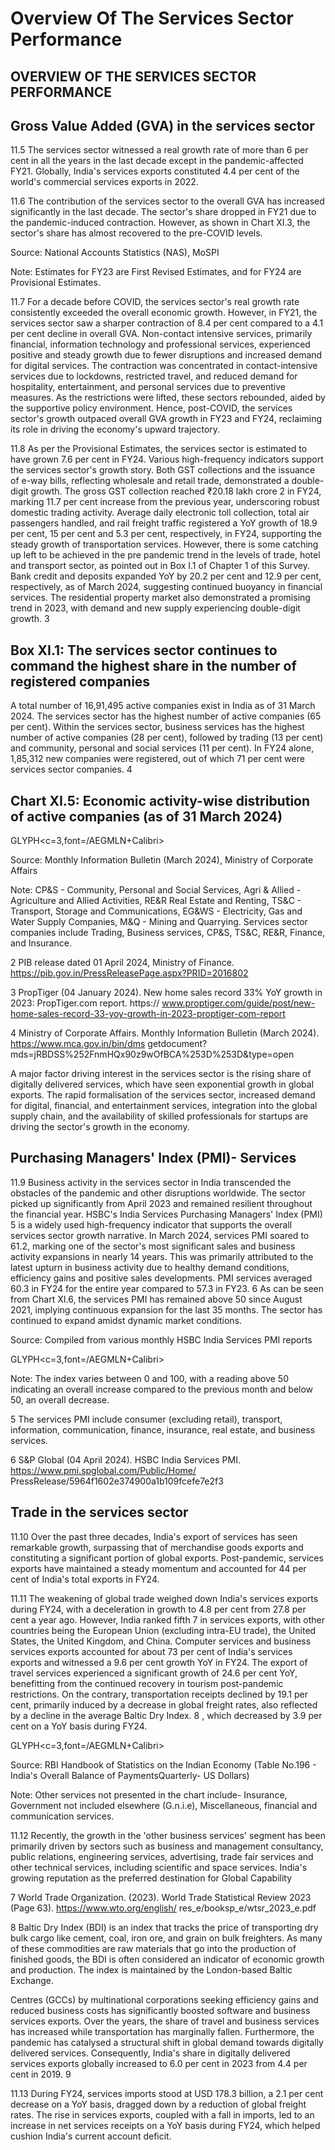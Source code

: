 # Overview Of The Services Sector Performance

## OVERVIEW OF THE SERVICES SECTOR PERFORMANCE

## Gross Value Added (GVA) in the services sector

11.5 The services sector witnessed a real growth rate of more than 6 per cent in all the years in  the  last  decade  except  in  the  pandemic-affected  FY21.  Globally,  India's  services  exports constituted 4.4 per cent of the world's commercial services exports in 2022.

<!-- image -->

11.6 The contribution of the services sector to the overall GVA has increased significantly in the last decade. The sector's share dropped in FY21 due to the pandemic-induced contraction. However, as shown in Chart XI.3, the sector's share has almost recovered to the pre-COVID levels.

<!-- image -->

Source: National Accounts Statistics (NAS), MoSPI

Note: Estimates for FY23 are First Revised Estimates, and for FY24 are Provisional Estimates.

11.7 For a decade before COVID, the services sector's real growth rate consistently exceeded the overall economic growth. However, in FY21, the services sector saw a sharper contraction of 8.4 per cent compared to a 4.1 per cent decline in overall GVA. Non-contact intensive services, primarily  financial,  information  technology  and  professional  services,  experienced  positive and steady growth due to fewer disruptions and increased demand for digital services. The contraction was concentrated in contact-intensive services due to lockdowns, restricted travel, and reduced demand for hospitality, entertainment, and personal services due to preventive measures. As the restrictions  were  lifted,  these  sectors  rebounded,  aided  by  the  supportive policy environment. Hence, post-COVID, the services sector's growth outpaced overall GVA growth in FY23 and FY24, reclaiming its role in driving the economy's upward trajectory.

<!-- image -->

11.8 As per the Provisional Estimates, the services sector is estimated to have grown 7.6 per cent  in  FY24.  Various  high-frequency  indicators  support  the  services  sector's  growth  story. Both  GST  collections  and  the  issuance  of  e-way  bills,  reflecting  wholesale  and  retail  trade, demonstrated a double-digit growth. The gross GST collection reached ₹20.18 lakh crore 2 in FY24, marking 11.7 per cent increase from the previous year, underscoring robust domestic trading activity. Average daily electronic toll collection, total air passengers handled, and rail freight traffic registered a YoY growth of 18.9 per cent, 15 per cent and 5.3 per cent, respectively, in  FY24,  supporting  the  steady  growth  of  transportation  services.  However,  there  is  some catching  up  left  to  be  achieved  in  the  pre  pandemic  trend  in  the  levels  of  trade,  hotel  and transport sector, as pointed out in Box I.1 of Chapter 1 of this Survey. Bank credit and deposits expanded YoY by 20.2 per cent and 12.9 per cent, respectively, as of March 2024, suggesting continued buoyancy in financial services. The residential property market also demonstrated a promising trend in 2023, with demand and new supply experiencing double-digit growth. 3

## Box XI.1: The services sector continues to command the highest share in the number of registered companies

A total number of 16,91,495 active companies exist in India as of 31 March 2024. The services sector has the highest number of active companies (65 per cent). Within the services sector, business services has the highest number of active companies (28 per cent), followed by trading (13 per cent) and community, personal and social services (11 per cent). In FY24 alone, 1,85,312 new companies were registered, out of which 71 per cent were services sector companies. 4

## Chart XI.5: Economic activity-wise distribution of active companies (as of 31 March 2024)

<!-- image -->

GLYPH&lt;c=3,font=/AEGMLN+Calibri&gt;

Source: Monthly Information Bulletin (March 2024), Ministry of Corporate Affairs

Note: CP&amp;S - Community, Personal and Social Services, Agri &amp; Allied - Agriculture and Allied Activities, RE&amp;R Real Estate and Renting, TS&amp;C - Transport, Storage and Communications, EG&amp;WS - Electricity, Gas and Water Supply Companies, M&amp;Q - Mining and Quarrying. Services sector companies include Trading, Business services, CP&amp;S, TS&amp;C, RE&amp;R, Finance, and Insurance.

2  PIB release dated 01 April 2024, Ministry of Finance. https://pib.gov.in/PressReleasePage.aspx?PRID=2016802

3    PropTiger (04 January 2024). New home sales record 33% YoY growth in 2023: PropTiger.com report. https:// www.proptiger.com/guide/post/new-home-sales-record-33-yoy-growth-in-2023-proptiger-com-report

4    Ministry  of  Corporate  Affairs.  Monthly  Information Bulletin (March 2024). https://www.mca.gov.in/bin/dms getdocument?mds=jRBDSS%252FnmHQx90z9wOfBCA%253D%253D&amp;type=open

A major factor driving interest in the services sector is the rising share of digitally delivered services,  which  have  seen  exponential  growth  in  global  exports.  The  rapid  formalisation of the services sector, increased demand for digital, financial, and entertainment services, integration into the global supply chain, and the availability of skilled professionals for startups are driving the sector's growth in the economy.

## Purchasing Managers' Index (PMI)- Services

11.9 Business activity in the services sector in India transcended the obstacles of the pandemic and  other  disruptions  worldwide.  The  sector  picked  up  significantly  from  April  2023  and remained resilient throughout the financial year. HSBC's India Services Purchasing Managers' Index (PMI) 5  is a widely used high-frequency indicator that supports the overall services sector growth narrative. In March 2024, services PMI soared to 61.2, marking one of the sector's most significant sales and business activity expansions in nearly 14 years.  This was primarily attributed to the latest upturn in business activity due to healthy demand conditions, efficiency gains and positive sales developments. PMI services averaged 60.3 in FY24 for the entire year compared to 57.3 in FY23. 6  As can be seen from Chart XI.6, the services PMI has remained above 50 since August 2021, implying continuous expansion for the last 35 months. The sector has continued to expand amidst dynamic market conditions.

<!-- image -->

Source: Compiled from various monthly HSBC India Services PMI reports

GLYPH&lt;c=3,font=/AEGMLN+Calibri&gt;

Note: The index varies between 0 and 100, with a reading above 50 indicating an overall increase compared to the previous month and below 50, an overall decrease.

5    The services PMI include consumer (excluding retail), transport, information, communication, finance, insurance, real estate, and business services.

6    S&amp;P Global (04  April  2024).  HSBC  India  Services  PMI.  https://www.pmi.spglobal.com/Public/Home/ PressRelease/5964f1602e374900a1b109fcefe7e2f3

## Trade in the services sector

11.10 Over  the  past  three  decades,  India's  export  of  services  has  seen  remarkable  growth, surpassing that of merchandise goods exports and constituting a significant portion of global exports. Post-pandemic, services exports have maintained a steady momentum and accounted for 44 per cent of India's total exports in FY24.

11.11 The weakening of global trade weighed down India's services exports during FY24, with a deceleration in growth to 4.8 per cent from 27.8 per cent a year ago. However, India ranked fifth 7  in services exports, with other countries being the European Union (excluding intra-EU trade), the United States, the United Kingdom, and China. Computer services and business services exports accounted for about 73 per cent of India's services exports and witnessed a 9.6 per cent growth YoY in FY24. The export of travel services experienced a significant growth of  24.6  per  cent  YoY,  benefitting  from  the  continued  recovery  in  tourism  post-pandemic restrictions.  On  the  contrary,  transportation  receipts  declined  by  19.1  per  cent,  primarily induced by a decrease in global freight rates, also reflected by a decline in the average Baltic Dry Index. 8 , which decreased by 3.9 per cent on a YoY basis during FY24.

<!-- image -->

GLYPH&lt;c=3,font=/AEGMLN+Calibri&gt;

Source: RBI Handbook of Statistics on the Indian Economy (Table No.196 - India's Overall Balance of PaymentsQuarterly- US Dollars)

Note: Other services not presented in the chart include- Insurance, Government not included elsewhere (G.n.i.e), Miscellaneous, financial and communication services.

11.12 Recently, the growth in the 'other business services' segment has been primarily driven by  sectors  such  as  business  and  management  consultancy,  public  relations,  engineering services, advertising, trade fair services and other technical services, including scientific and space services. India's growing reputation as the preferred destination for Global Capability

7    World Trade Organization. (2023). World Trade Statistical Review 2023 (Page 63). https://www.wto.org/english/ res\_e/booksp\_e/wtsr\_2023\_e.pdf

8    Baltic  Dry Index (BDI) is an index that tracks the price of transporting dry bulk cargo like cement, coal, iron ore, and grain on bulk freighters. As many of these commodities are raw materials that go into the production of  finished goods, the BDI is often considered an indicator of economic growth and production. The index is maintained by the London-based Baltic Exchange.

Centres (GCCs) by multinational corporations seeking efficiency gains and reduced business costs  has  significantly  boosted  software  and  business  services  exports.  Over  the  years,  the share of travel and business services has increased while transportation has marginally fallen. Furthermore, the pandemic has catalysed a structural shift in global demand towards digitally delivered services. Consequently, India's share in digitally delivered services exports globally increased to 6.0 per cent in 2023 from 4.4 per cent in 2019. 9

11.13 During FY24, services imports stood at USD 178.3 billion, a 2.1 per cent decrease on a YoY basis, dragged down by a reduction of global freight rates. The rise in services exports, coupled with a fall in imports, led to an increase in net services receipts on a YoY basis during FY24, which helped cushion India's current account deficit.